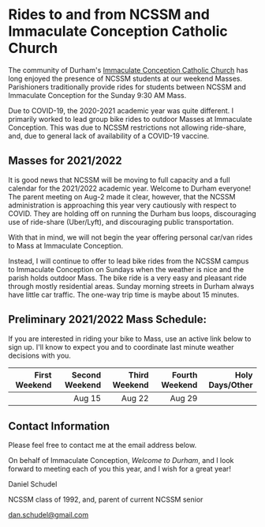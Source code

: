 # Rides to and from NCSSM and Immaculate Conception Catholic Church

The community of Durham's [Immaculate Conception Catholic Church](http://icdurham.org/) has long enjoyed the 
presence of NCSSM students at our weekend Masses. Parishioners traditionally provide rides for students
between NCSSM and Immaculate Conception for the Sunday 9:30 AM Mass.

Due to COVID-19, the 2020-2021 academic year was quite different. I primarily worked to lead group bike rides
to outdoor Masses at Immaculate Conception. This was due to NCSSM restrictions not allowing ride-share, and, due to
general lack of availability of a COVID-19 vaccine.

## Masses for 2021/2022

It is good news that NCSSM will be moving to full capacity and a full calendar for the 2021/2022 academic year. Welcome to Durham
everyone! The parent meeting on Aug-2 made it clear, however, that the NCSSM administration is approaching this year very cautiously
with respect to COVID. They are holding off on running the Durham bus loops, discouraging use of ride-share (Uber/Lyft), and discouraging public transportation.

With that in mind, we will not begin the year offering personal car/van rides to Mass at Immaculate Conception.

Instead, I will continue to offer to lead bike rides from the NCSSM campus to Immaculate Conception on Sundays when the weather is nice and the parish holds outdoor Mass.
The bike ride is a very easy and pleasant ride through mostly residential areas. Sunday morning streets in Durham always have little car traffic. The one-way trip time is maybe about
15 minutes.

## Preliminary 2021/2022 Mass Schedule:

If you are interested in riding your bike to Mass, use an active link below to sign up. I'll know to expect you and to coordinate last minute weather decisions with you.

|First Weekend      |Second Weekend |Third Weekend            |Fourth Weekend  |Holy Days/Other         |
|------------------:|--------------:|------------------------:|---------------:|-----------------------:|
|                   |Aug 15         |Aug 22                   |Aug 29          |                        |

## Contact Information

Please feel free to contact me at the email address below.

On behalf of Immaculate Conception, *Welcome to Durham*, and I look forward to meeting each of you this year, and I wish for a great year!

Daniel Schudel

NCSSM class of 1992, and, parent of current NCSSM senior

[dan.schudel@gmail.com](mailto:dan.schudel@gmail.com)
